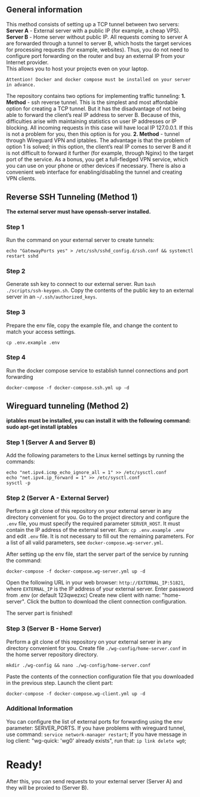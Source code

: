 ## General information
This method consists of setting up a TCP tunnel between two servers: 
**Server A** - External server with a public IP (for example, a cheap VPS).
**Server B** - Home server without public IP.
All requests coming to server A are forwarded through a tunnel to server B, which hosts the target services for processing requests (for example, websites).
Thus, you do not need to configure port forwarding on the router and buy an external IP from your Internet provider.  
This allows you to host your projects even on your laptop.

`Attention! Docker and docker compose must be installed on your server in advance.`

The repository contains two options for implementing traffic tunneling: 
**1. Method** - ssh reverse tunnel. 
This is the simplest and most affordable option for creating a TСP tunnel.
But it has the disadvantage of not being able to forward the client’s real IP address to server B. 
Because of this, difficulties arise with maintaining statistics on user IP addresses or IP blocking. 
All incoming requests in this case will have local IP 127.0.0.1.
If this is not a problem for you, then this option is for you.
**2. Method** - tunnel through Wireguard VPN and iptables.
The advantage is that the problem of option 1 is solved; in this option, the client’s real IP comes to server B and it is not difficult to forward it further (for example, through Nginx) to the target port of the service.
As a bonus, you get a full-fledged VPN service, which you can use on your phone or other devices if necessary.
There is also a convenient web interface for enabling/disabling the tunnel and creating VPN clients.

## Reverse SSH Tunneling (Method 1)
**The external server must have openssh-server installed.**

### Step 1
Run the command on your external server to create tunnels:
```
echo "GatewayPorts yes" > /etc/ssh/sshd_config.d/ssh.conf && systemctl restart sshd
```

### Step 2
Generate ssh key to connect to our external server. Run `bash ./scripts/ssh-keygen.sh`.
Copy the contents of the public key to an external server in an `~/.ssh/authorized_keys`.  

### Step 3  
Prepare the env file, copy the example file, and change the content to match your access settings.
```
cp .env.example .env
```

### Step 4  
Run the docker compose service to establish tunnel connections and port forwarding
```
docker-compose -f docker-compose.ssh.yml up -d
```

## Wireguard tunneling (Method 2)
**iptables must be installed, you can install it with the following command: sudo apt-get install iptables**

### Step 1 (Server A and Server B)
Add the following parameters to the Linux kernel settings by running the commands:
```
echo "net.ipv4.icmp_echo_ignore_all = 1" >> /etc/sysctl.conf
echo "net.ipv4.ip_forward = 1" >> /etc/sysctl.conf
sysctl -p
```

### Step 2 (Server A - External Server)
Perform a git clone of this repository on your external server in any directory convenient for you.
Go to the project directory and configure the `.env` file, you must specify the required parameter `SERVER_HOST`. It must contain the IP address of the external server.
Run: `cp .env.example .env` and edit `.env` file.
It is not necessary to fill out the remaining parameters. 
For a list of all valid parameters, see `docker-compose.wg-server.yml`.

After setting up the env file, start the server part of the service by running the command:
```
docker-compose -f docker-compose.wg-server.yml up -d
```
Open the following URL in your web browser: `http://EXTERNAL_IP:51821`, where `EXTERNAL_IP` is the IP address of your external server.
Enter password from .env (or default 123qwezxc)
Create new client with name: "home-server".
Click the button to download the client connection configuration.

The server part is finished!

### Step 3 (Server B - Home Server)
Perform a git clone of this repository on your external server in any directory convenient for you.
Create file `./wg-config/home-server.conf` in the home server repository directory.
```
mkdir ./wg-config && nano ./wg-config/home-server.conf
```
Paste the contents of the connection configuration file that you downloaded in the previous step.
Launch the client part:  
```
docker-compose -f docker-compose.wg-client.yml up -d
```

### Additional Information
You can configure the list of external ports for forwarding using the env parameter: SERVER_PORTS.
If you have problems with wireguard tunnel, use command: `service network-manager restart`;
If you have message in log client: "wg-quick: 'wg0' already exists", run that: `ip link delete wg0`;

# Ready!
After this, you can send requests to your external server (Server A) and they will be proxied to (Server B).
